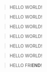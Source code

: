 >HELLO WORLD!

>HELLO WORLD!

>HELLO WORLD!

>HELLO WORLD!

>HELLO WORLD!

>HELLO WORLD!

>HELLO FRI**END**!
<!-- The End -->
